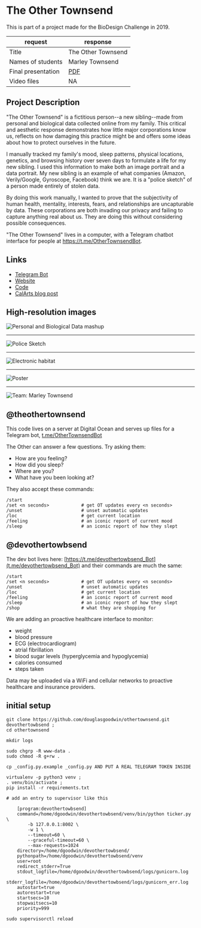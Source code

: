 # The Other Townsend

This is part of a project made for the BioDesign Challenge in 2019. 

| request | response |
|-------  |-------- |
| Title | The Other Townsend |
| Names of students | Marley Townsend |
| Final presentation | [PDF](https://www.dropbox.com/s/cb74f7us4s6a0g7/MarleyTownsend_CalArts_BDC2019_final.pdf?dl=0) |
| Video files | NA |


## Project Description

"The Other Townsend" is a fictitious person--a new sibling--made from personal and biological data collected online from my family. This critical and aesthetic response demonstrates how little major corporations know us, reflects on how damaging this practice might be and offers some ideas about how to protect ourselves in the future.

I manually tracked my family's mood, sleep patterns, physical locations, genetics, and browsing history over seven days to formulate a life for my new sibling. I used this information to make both an image portrait and a data portrait. My new sibling is an example of what companies (Amazon, Verily/Google, Gyroscope, Facebook) think we are. It is a "police sketch" of a person made entirely of stolen data. 

By doing this work manually, I wanted to prove that the subjectivity of human health, mentality, interests, fears, and relationships are uncapturable by data. These corporations are both invading our privacy and failing to capture anything real about us. They are doing this without considering possible consequences.

"The Other Townsend" lives in a computer, with a Telegram chatbot interface for people at https://t.me/OtherTownsendBot.


## Links
- [Telegram Bot](https://t.me/OtherTownsendBot)
- [Website](https://theothertownsend.com)
- [Code](https://github.com/calarts/othertownsend)
- [CalArts blog post](http://blog.calarts.edu/2019/06/05/calartian-competes-in-2019-biodesign-challenge-summit/)



## High-resolution images


![Personal and Biological Data mashup](media/Other_Townsend_mashup.png)

---

![Police Sketch](media/Other_Townsend_policesketch.png)

---

![Electronic habitat](media/Other_Townsend_habitat.jpg)

---

![Poster](media/BDCPoster.png)

---

![Team: Marley Townsend](media/photomarleytownsend.png)





## @theothertownsend
This code lives on a server at Digital Ocean and serves up files for a Telegram bot, [t.me/OtherTownsendBot](https://t.me/OtherTownsendBot)

The Other can answer a few questions. Try asking them:


 - How are you feeling?
 - How did you sleep?
 - Where are you?
 - What have you been looking at?



They also accept these commands:

```
/start
/set <n seconds>			# get OT updates every <n seconds>
/unset						# unset automatic updates
/loc						# get current location
/feeling					# an iconic report of current mood
/sleep						# an iconic report of how they slept
```


## @devothertowbsend
The dev bot lives here: [https://t.me/devothertowbsend_Bot](t.me/devothertowbsend_Bot) and their commands are much the same:

```
/start
/set <n seconds>			# get OT updates every <n seconds>
/unset						# unset automatic updates
/loc						# get current location
/feeling					# an iconic report of current mood
/sleep						# an iconic report of how they slept
/shop						# what they are shopping for
```

We are adding an proactive healthcare interface to monitor:

 - weight
 - blood pressure
 - ECG (electrocardiogram)
 - atrial fibrillation
 - blood sugar levels (hyperglycemia and hypoglycemia)
 - calories consumed
 - steps taken

 Data may be uploaded via a WiFi and cellular networks to proactive healthcare and insurance providers.


## initial setup

```
git clone https://github.com/douglasgoodwin/othertownsend.git devothertowbsend ; 
cd othertownsend

mkdir logs

sudo chgrp -R www-data .
sudo chmod -R g+rw .

cp _config.py.example _config.py AND PUT A REAL TELEGRAM TOKEN INSIDE

virtualenv -p python3 venv ;
. venv/bin/activate ;
pip install -r requirements.txt

# add an entry to supervisor like this

	[program:devothertowbsend]
	command=/home/dgoodwin/devothertowbsend/venv/bin/python ticker.py \
		-b 127.0.0.1:8002 \
		-w 1 \
		--timeout=60 \
		--graceful-timeout=60 \
		--max-requests=1024
	directory=/home/dgoodwin/devothertowbsend/
	pythonpath=/home/dgoodwin/devothertowbsend/venv
	user=root
	redirect_stderr=True
	stdout_logfile=/home/dgoodwin/devothertowbsend/logs/gunicorn.log
	stderr_logfile=/home/dgoodwin/devothertowbsend/logs/gunicorn_err.log
	autostart=true
	autorestart=true
	startsecs=10
	stopwaitsecs=10
	priority=999

sudo supervisorctl reload 
```